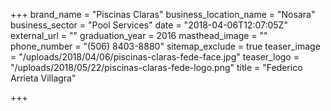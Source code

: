 +++
brand_name = "Piscinas Claras"
business_location_name = "Nosara"
business_sector = "Pool Services"
date = "2018-04-06T12:07:05Z"
external_url = ""
graduation_year = 2016
masthead_image = ""
phone_number = "(506) 8403-8880"
sitemap_exclude = true
teaser_image = "/uploads/2018/04/06/piscinas-claras-fede-face.jpg"
teaser_logo = "/uploads/2018/05/22/piscinas-claras-fede-logo.png"
title = "Federico Arrieta Villagra"

+++

